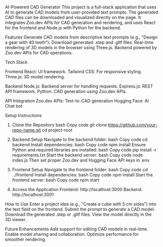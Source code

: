 AI-Powered CAD Generator
This project is a full-stack application that uses AI to generate CAD models from user-provided text prompts. The generated CAD files can be downloaded and visualized directly on the page. It integrates Zoo.dev APIs for CAD generation and rendering, and uses React for the frontend and Node.js with Python for the backend.

Features
Generate CAD models from descriptive text prompts (e.g., "Design a gear with 40 teeth").
Download generated .step and .gltf files.
Real-time rendering of 3D models in the browser using Three.js.
Backend powered by Zoo.dev APIs for CAD operations.

Tech Stack

Frontend
React: UI framework.
Tailwind CSS: For responsive styling.
Three.js: 3D model rendering.

Backend
Node.js: Backend server for handling requests.
Express.js: REST API framework.
Python: CAD generation using Zoo.dev APIs.

API Integration
Zoo.dev APIs: Text-to-CAD generation
Hugging Face: AI Chat bot 

Setup Instructions
1. Clone the Repository
bash
Copy code
git clone https://github.com/your-repo-name.git
cd project-root
2. Backend Setup
Navigate to the backend folder:
bash
Copy code
cd backend
Install dependencies:
bash
Copy code
npm install
Ensure Python and required libraries are installed:
bash
Copy code
pip install -r requirements.txt
Start the backend server:
bash
Copy code
node index.js
Then set proper Zoo.dev and Hugging Face API keys in .env

4. Frontend Setup
Navigate to the frontend folder:
bash
Copy code
cd ../frontend
Install dependencies:
bash
Copy code
npm install
Start the frontend server:
bash
Copy code
npm start
5. Access the Application
Frontend: http://localhost:3000
Backend: http://localhost:3001

How to Use
Enter a project idea (e.g., "Create a cube with 5 cm sides") into the text field on the frontend.
Submit the prompt to generate a CAD model.
Download the generated .step or .gltf files.
View the model directly in the 3D viewer.

Future Enhancements
Add support for editing CAD models in real-time.
Enable model sharing and collaboration.
Optimize performance for smoother rendering.
